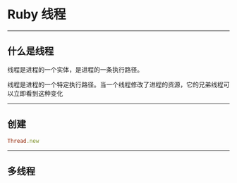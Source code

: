 # **Ruby** 线程


---

## 什么是线程

<aside class="notes"> 
线程是进程的一个实体，是进程的一条执行路径。

线程是进程的一个特定执行路径。当一个线程修改了进程的资源，它的兄弟线程可以立即看到这种变化

</aside>

---

## 创建


```ruby
Thread.new 

```


---

## 多线程











